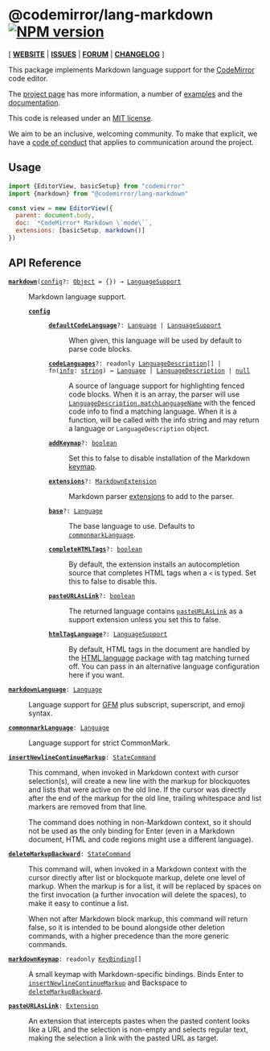 <!-- NOTE: README.md is generated from src/README.md -->

# @codemirror/lang-markdown [![NPM version](https://img.shields.io/npm/v/@codemirror/lang-markdown.svg)](https://www.npmjs.org/package/@codemirror/lang-markdown)

[ [**WEBSITE**](https://codemirror.net/) | [**ISSUES**](https://github.com/codemirror/dev/issues) | [**FORUM**](https://discuss.codemirror.net/c/next/) | [**CHANGELOG**](https://github.com/codemirror/lang-markdown/blob/main/CHANGELOG.md) ]

This package implements Markdown language support for the
[CodeMirror](https://codemirror.net/) code editor.

The [project page](https://codemirror.net/) has more information, a
number of [examples](https://codemirror.net/examples/) and the
[documentation](https://codemirror.net/docs/).

This code is released under an
[MIT license](https://github.com/codemirror/lang-markdown/tree/main/LICENSE).

We aim to be an inclusive, welcoming community. To make that explicit,
we have a [code of
conduct](http://contributor-covenant.org/version/1/1/0/) that applies
to communication around the project.

## Usage

```javascript
import {EditorView, basicSetup} from "codemirror"
import {markdown} from "@codemirror/lang-markdown"

const view = new EditorView({
  parent: document.body,
  doc: `*CodeMirror* Markdown \`mode\``,
  extensions: [basicSetup, markdown()]
})
```

## API Reference

<dl>
<dt id="user-content-markdown">
  <code><strong><a href="#user-content-markdown">markdown</a></strong>(<a id="user-content-markdown^config" href="#user-content-markdown^config">config</a>&#8288;?: <a href="https://developer.mozilla.org/en-US/docs/Web/JavaScript/Reference/Global_Objects/Object">Object</a> = {}) → <a href="https://codemirror.net/docs/ref#language.LanguageSupport">LanguageSupport</a></code></dt>

<dd><p>Markdown language support.</p>
<dl><dt id="user-content-markdown^config">
  <code><strong><a href="#user-content-markdown^config">config</a></strong></code></dt>

<dd><dl><dt id="user-content-markdown^config.defaultcodelanguage">
  <code><strong><a href="#user-content-markdown^config.defaultcodelanguage">defaultCodeLanguage</a></strong>&#8288;?: <a href="https://codemirror.net/docs/ref#language.Language">Language</a> | <a href="https://codemirror.net/docs/ref#language.LanguageSupport">LanguageSupport</a></code></dt>

<dd><p>When given, this language will be used by default to parse code
blocks.</p>
</dd><dt id="user-content-markdown^config.codelanguages">
  <code><strong><a href="#user-content-markdown^config.codelanguages">codeLanguages</a></strong>&#8288;?: readonly <a href="https://codemirror.net/docs/ref#language.LanguageDescription">LanguageDescription</a>[] | fn(<a id="user-content-markdown^config.codelanguages^info" href="#user-content-markdown^config.codelanguages^info">info</a>: <a href="https://developer.mozilla.org/en-US/docs/Web/JavaScript/Reference/Global_Objects/String">string</a>) → <a href="https://codemirror.net/docs/ref#language.Language">Language</a> | <a href="https://codemirror.net/docs/ref#language.LanguageDescription">LanguageDescription</a> | <a href="https://developer.mozilla.org/en-US/docs/Web/JavaScript/Reference/Global_Objects/null">null</a></code></dt>

<dd><p>A source of language support for highlighting fenced code
blocks. When it is an array, the parser will use
<a href="https://codemirror.net/docs/ref/#language.LanguageDescription%5EmatchLanguageName"><code>LanguageDescription.matchLanguageName</code></a>
with the fenced code info to find a matching language. When it
is a function, will be called with the info string and may
return a language or <code>LanguageDescription</code> object.</p>
</dd><dt id="user-content-markdown^config.addkeymap">
  <code><strong><a href="#user-content-markdown^config.addkeymap">addKeymap</a></strong>&#8288;?: <a href="https://developer.mozilla.org/en-US/docs/Web/JavaScript/Reference/Global_Objects/Boolean">boolean</a></code></dt>

<dd><p>Set this to false to disable installation of the Markdown
<a href="#user-content-markdownkeymap">keymap</a>.</p>
</dd><dt id="user-content-markdown^config.extensions">
  <code><strong><a href="#user-content-markdown^config.extensions">extensions</a></strong>&#8288;?: <a href="https://github.com/lezer-parser/markdown#user-content-markdownextension">MarkdownExtension</a></code></dt>

<dd><p>Markdown parser
<a href="https://github.com/lezer-parser/markdown#user-content-markdownextension">extensions</a>
to add to the parser.</p>
</dd><dt id="user-content-markdown^config.base">
  <code><strong><a href="#user-content-markdown^config.base">base</a></strong>&#8288;?: <a href="https://codemirror.net/docs/ref#language.Language">Language</a></code></dt>

<dd><p>The base language to use. Defaults to
<a href="#user-content-commonmarklanguage"><code>commonmarkLanguage</code></a>.</p>
</dd><dt id="user-content-markdown^config.completehtmltags">
  <code><strong><a href="#user-content-markdown^config.completehtmltags">completeHTMLTags</a></strong>&#8288;?: <a href="https://developer.mozilla.org/en-US/docs/Web/JavaScript/Reference/Global_Objects/Boolean">boolean</a></code></dt>

<dd><p>By default, the extension installs an autocompletion source that
completes HTML tags when a <code>&lt;</code> is typed. Set this to false to
disable this.</p>
</dd><dt id="user-content-markdown^config.pasteurlaslink">
  <code><strong><a href="#user-content-markdown^config.pasteurlaslink">pasteURLAsLink</a></strong>&#8288;?: <a href="https://developer.mozilla.org/en-US/docs/Web/JavaScript/Reference/Global_Objects/Boolean">boolean</a></code></dt>

<dd><p>The returned language contains
<a href="#user-content-pasteurlaslink"><code>pasteURLAsLink</code></a> as a support
extension unless you set this to false.</p>
</dd><dt id="user-content-markdown^config.htmltaglanguage">
  <code><strong><a href="#user-content-markdown^config.htmltaglanguage">htmlTagLanguage</a></strong>&#8288;?: <a href="https://codemirror.net/docs/ref#language.LanguageSupport">LanguageSupport</a></code></dt>

<dd><p>By default, HTML tags in the document are handled by the <a href="https://github.com/codemirror/lang-html">HTML
language</a> package with
tag matching turned off. You can pass in an alternative language
configuration here if you want.</p>
</dd></dl></dd></dl></dd>
<dt id="user-content-markdownlanguage">
  <code><strong><a href="#user-content-markdownlanguage">markdownLanguage</a></strong>: <a href="https://codemirror.net/docs/ref#language.Language">Language</a></code></dt>

<dd><p>Language support for <a href="https://github.github.com/gfm/">GFM</a> plus
subscript, superscript, and emoji syntax.</p>
</dd>
<dt id="user-content-commonmarklanguage">
  <code><strong><a href="#user-content-commonmarklanguage">commonmarkLanguage</a></strong>: <a href="https://codemirror.net/docs/ref#language.Language">Language</a></code></dt>

<dd><p>Language support for strict CommonMark.</p>
</dd>
<dt id="user-content-insertnewlinecontinuemarkup">
  <code><strong><a href="#user-content-insertnewlinecontinuemarkup">insertNewlineContinueMarkup</a></strong>: <a href="https://codemirror.net/docs/ref#state.StateCommand">StateCommand</a></code></dt>

<dd><p>This command, when invoked in Markdown context with cursor
selection(s), will create a new line with the markup for
blockquotes and lists that were active on the old line. If the
cursor was directly after the end of the markup for the old line,
trailing whitespace and list markers are removed from that line.</p>
<p>The command does nothing in non-Markdown context, so it should
not be used as the only binding for Enter (even in a Markdown
document, HTML and code regions might use a different language).</p>
</dd>
<dt id="user-content-deletemarkupbackward">
  <code><strong><a href="#user-content-deletemarkupbackward">deleteMarkupBackward</a></strong>: <a href="https://codemirror.net/docs/ref#state.StateCommand">StateCommand</a></code></dt>

<dd><p>This command will, when invoked in a Markdown context with the
cursor directly after list or blockquote markup, delete one level
of markup. When the markup is for a list, it will be replaced by
spaces on the first invocation (a further invocation will delete
the spaces), to make it easy to continue a list.</p>
<p>When not after Markdown block markup, this command will return
false, so it is intended to be bound alongside other deletion
commands, with a higher precedence than the more generic commands.</p>
</dd>
<dt id="user-content-markdownkeymap">
  <code><strong><a href="#user-content-markdownkeymap">markdownKeymap</a></strong>: readonly <a href="https://codemirror.net/docs/ref#view.KeyBinding">KeyBinding</a>[]</code></dt>

<dd><p>A small keymap with Markdown-specific bindings. Binds Enter to
<a href="#user-content-insertnewlinecontinuemarkup"><code>insertNewlineContinueMarkup</code></a>
and Backspace to
<a href="#user-content-deletemarkupbackward"><code>deleteMarkupBackward</code></a>.</p>
</dd>
<dt id="user-content-pasteurlaslink">
  <code><strong><a href="#user-content-pasteurlaslink">pasteURLAsLink</a></strong>: <a href="https://codemirror.net/docs/ref#state.Extension">Extension</a></code></dt>

<dd><p>An extension that intercepts pastes when the pasted content looks
like a URL and the selection is non-empty and selects regular
text, making the selection a link with the pasted URL as target.</p>
</dd>
</dl>
